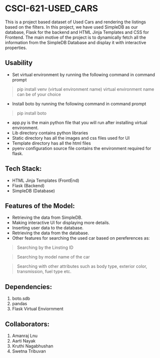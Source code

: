 # CSCI-621-USED_CARS
This is a project based dataset of Used Cars and rendering the listings based on the filters. In this project, we have used SimpleDB as our database, Flask for the backend and HTML Jinja Templates and CSS for Frontend. The main motive of the project is to dynamically fetch all the information from the SimpleDB Database and display it with interactive properties. 

## Usability
* Set virtual environment by running the following command in command prompt
> pip install venv (virtual environment name)
> virtual environment name can be of your choice

* Install boto by running the following command in command prompt
> pip install boto

* app.py is the main python file that you will run after installing virtual environment.
* Lib directory contains python libraries
* Static directory has all the images and css files used for UI
* Template directory has all the html files
* pyenv configuration source file contains the environment required for flask.

## Tech Stack:
* HTML Jinja Templates (FrontEnd)
* Flask (Backend)
* SimpleDB (Database)

## Features of the Model:
* Retrieving the data from SimpleDB. 
* Making interactive UI for displaying more details.
* Inserting user data to the database.
* Retrieving the data from the database.
* Other features for searching the used car based on pereferences as:
>Searching by the Linsting ID

>Searching by model name of the car

>Searching with other attributes such as body type, exterior color, transmission, fuel type etc.


## Dependencies:
1. boto.sdb
2. pandas
3. Flask Virtual Enviornment

## Collaborators:
1. Amanraj Lnu 
2. Aarti Nayak
3. Kruthi Nagabhushan
4. Swetna Tribuvan

